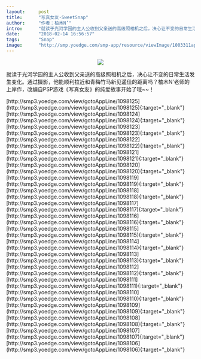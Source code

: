 ```yaml
---
layout:     post
title:      "写真女友-SweetSnap"
author:     "作者：柚木N’"
intro:      "就读于光河学园的主人公收到父亲送的高级照相机之后，决心让不变的日常生活发生变化。通过摄影，他能顺利拉近和青梅竹马新见遥佳的距离吗？柚木N’老师的上岸作，改编自PSP游戏《写真女友》的纯爱故事开始了哦~~！"
date:       "2018-02-14 16:56:57"
tags:       "Snap"
image:      "http://smp.yoedge.com/smp-app/resource/viewImage/1003311appline.png"
---
```

<div style="text-align: center">
<p><img src="http://smp.yoedge.com/smp-app/resource/viewImage/1003311appline.png"/></p>
</div>
<p class="post-meta">
<span>就读于光河学园的主人公收到父亲送的高级照相机之后，决心让不变的日常生活发生变化。通过摄影，他能顺利拉近和青梅竹马新见遥佳的距离吗？柚木N’老师的上岸作，改编自PSP游戏《写真女友》的纯爱故事开始了哦~~！</span>
</p>
[http://smp3.yoedge.com/view/gotoAppLine/1098125](http://smp3.yoedge.com/view/gotoAppLine/1098125){:target="_blank"}
[http://smp3.yoedge.com/view/gotoAppLine/1098124](http://smp3.yoedge.com/view/gotoAppLine/1098124){:target="_blank"}
[http://smp3.yoedge.com/view/gotoAppLine/1098123](http://smp3.yoedge.com/view/gotoAppLine/1098123){:target="_blank"}
[http://smp3.yoedge.com/view/gotoAppLine/1098122](http://smp3.yoedge.com/view/gotoAppLine/1098122){:target="_blank"}
[http://smp3.yoedge.com/view/gotoAppLine/1098121](http://smp3.yoedge.com/view/gotoAppLine/1098121){:target="_blank"}
[http://smp3.yoedge.com/view/gotoAppLine/1098120](http://smp3.yoedge.com/view/gotoAppLine/1098120){:target="_blank"}
[http://smp3.yoedge.com/view/gotoAppLine/1098119](http://smp3.yoedge.com/view/gotoAppLine/1098119){:target="_blank"}
[http://smp3.yoedge.com/view/gotoAppLine/1098118](http://smp3.yoedge.com/view/gotoAppLine/1098118){:target="_blank"}
[http://smp3.yoedge.com/view/gotoAppLine/1098117](http://smp3.yoedge.com/view/gotoAppLine/1098117){:target="_blank"}
[http://smp3.yoedge.com/view/gotoAppLine/1098116](http://smp3.yoedge.com/view/gotoAppLine/1098116){:target="_blank"}
[http://smp3.yoedge.com/view/gotoAppLine/1098115](http://smp3.yoedge.com/view/gotoAppLine/1098115){:target="_blank"}
[http://smp3.yoedge.com/view/gotoAppLine/1098114](http://smp3.yoedge.com/view/gotoAppLine/1098114){:target="_blank"}
[http://smp3.yoedge.com/view/gotoAppLine/1098113](http://smp3.yoedge.com/view/gotoAppLine/1098113){:target="_blank"}
[http://smp3.yoedge.com/view/gotoAppLine/1098112](http://smp3.yoedge.com/view/gotoAppLine/1098112){:target="_blank"}
[http://smp3.yoedge.com/view/gotoAppLine/1098111](http://smp3.yoedge.com/view/gotoAppLine/1098111){:target="_blank"}
[http://smp3.yoedge.com/view/gotoAppLine/1098110](http://smp3.yoedge.com/view/gotoAppLine/1098110){:target="_blank"}
[http://smp3.yoedge.com/view/gotoAppLine/1098109](http://smp3.yoedge.com/view/gotoAppLine/1098109){:target="_blank"}
[http://smp3.yoedge.com/view/gotoAppLine/1098108](http://smp3.yoedge.com/view/gotoAppLine/1098108){:target="_blank"}
[http://smp3.yoedge.com/view/gotoAppLine/1098107](http://smp3.yoedge.com/view/gotoAppLine/1098107){:target="_blank"}
[http://smp3.yoedge.com/view/gotoAppLine/1098106](http://smp3.yoedge.com/view/gotoAppLine/1098106){:target="_blank"}



